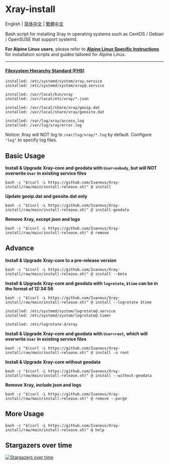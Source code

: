 # Xray-install

English | [简体中文](README_zh-Hans.md) | [繁體中文](README_zh-Hant.md)

Bash script for installing Xray in operating systems such as CentOS / Debian / OpenSUSE that support systemd.

**For Alpine Linux users**, please refer to **[Alpine Linux Specific Instructions](alpinelinux/README.md)** for installation scripts and guides tailored for Alpine Linux.

---

#### [Filesystem Hierarchy Standard (FHS)](https://en.wikipedia.org/wiki/Filesystem_Hierarchy_Standard)

```
installed: /etc/systemd/system/xray.service
installed: /etc/systemd/system/xray@.service

installed: /usr/local/bin/xray
installed: /usr/local/etc/xray/*.json

installed: /usr/local/share/xray/geoip.dat
installed: /usr/local/share/xray/geosite.dat

installed: /var/log/xray/access.log
installed: /var/log/xray/error.log
```

Notice: Xray will NOT log to `/var/log/xray/*.log` by default. Configure `"log"` to specify log files.

## Basic Usage

**Install & Upgrade Xray-core and geodata with `User=nobody`, but will NOT overwrite `User` in existing service files**

```
bash -c "$(curl -L https://github.com/Ivaneus/Xray-install/raw/main/install-release.sh)" @ install
```

**Update geoip.dat and geosite.dat only**

```
bash -c "$(curl -L https://github.com/Ivaneus/Xray-install/raw/main/install-release.sh)" @ install-geodata
```

**Remove Xray, except json and logs**

```
bash -c "$(curl -L https://github.com/Ivaneus/Xray-install/raw/main/install-release.sh)" @ remove
```

## Advance

**Install & Upgrade Xray-core to a pre-release version**

```
bash -c "$(curl -L https://github.com/Ivaneus/Xray-install/raw/main/install-release.sh)" @ install --beta
```

**Install & Upgrade Xray-core and geodata with `logrotate`, `$time` can be in the format of 12:34:56**

```
bash -c "$(curl -L https://github.com/Ivaneus/Xray-install/raw/main/install-release.sh)" @ install --logrotate $time
```

```
installed: /etc/systemd/system/logrotate@.service
installed: /etc/systemd/system/logrotate@.timer

installed: /etc/logrotate.d/xray
```

**Install & Upgrade Xray-core and geodata with `User=root`, which will overwrite `User` in existing service files**

```
bash -c "$(curl -L https://github.com/Ivaneus/Xray-install/raw/main/install-release.sh)" @ install -u root
```

**Install & Upgrade Xray-core without geodata**

```
bash -c "$(curl -L https://github.com/Ivaneus/Xray-install/raw/main/install-release.sh)" @ install --without-geodata
```

**Remove Xray, include json and logs**

```
bash -c "$(curl -L https://github.com/Ivaneus/Xray-install/raw/main/install-release.sh)" @ remove --purge
```

## More Usage

```
bash -c "$(curl -L https://github.com/Ivaneus/Xray-install/raw/main/install-release.sh)" @ help
```

## Stargazers over time

[![Stargazers over time](https://starchart.cc/Ivaneus/Xray-install.svg)](https://starchart.cc/Ivaneus/Xray-install)
